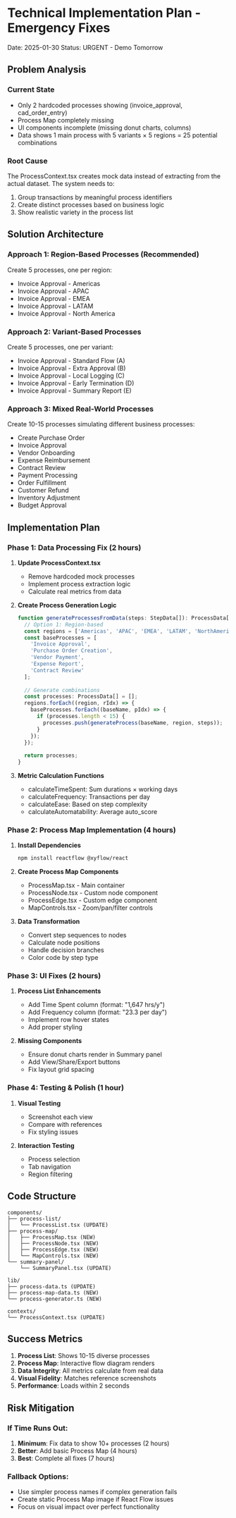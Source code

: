 # Technical Implementation Plan - Emergency Fixes
Date: 2025-01-30
Status: URGENT - Demo Tomorrow

## Problem Analysis

### Current State
- Only 2 hardcoded processes showing (invoice_approval, cad_order_entry)
- Process Map completely missing
- UI components incomplete (missing donut charts, columns)
- Data shows 1 main process with 5 variants × 5 regions = 25 potential combinations

### Root Cause
The ProcessContext.tsx creates mock data instead of extracting from the actual dataset. The system needs to:
1. Group transactions by meaningful process identifiers
2. Create distinct processes based on business logic
3. Show realistic variety in the process list

## Solution Architecture

### Approach 1: Region-Based Processes (Recommended)
Create 5 processes, one per region:
- Invoice Approval - Americas
- Invoice Approval - APAC  
- Invoice Approval - EMEA
- Invoice Approval - LATAM
- Invoice Approval - North America

### Approach 2: Variant-Based Processes
Create 5 processes, one per variant:
- Invoice Approval - Standard Flow (A)
- Invoice Approval - Extra Approval (B)
- Invoice Approval - Local Logging (C)
- Invoice Approval - Early Termination (D)
- Invoice Approval - Summary Report (E)

### Approach 3: Mixed Real-World Processes
Create 10-15 processes simulating different business processes:
- Create Purchase Order
- Invoice Approval
- Vendor Onboarding
- Expense Reimbursement
- Contract Review
- Payment Processing
- Order Fulfillment
- Customer Refund
- Inventory Adjustment
- Budget Approval

## Implementation Plan

### Phase 1: Data Processing Fix (2 hours)

1. **Update ProcessContext.tsx**
   - Remove hardcoded mock processes
   - Implement process extraction logic
   - Calculate real metrics from data

2. **Create Process Generation Logic**
   ```typescript
   function generateProcessesFromData(steps: StepData[]): ProcessData[] {
     // Option 1: Region-based
     const regions = ['Americas', 'APAC', 'EMEA', 'LATAM', 'NorthAmerica'];
     const baseProcesses = [
       'Invoice Approval',
       'Purchase Order Creation',
       'Vendor Payment',
       'Expense Report',
       'Contract Review'
     ];
     
     // Generate combinations
     const processes: ProcessData[] = [];
     regions.forEach((region, rIdx) => {
       baseProcesses.forEach((baseName, pIdx) => {
         if (processes.length < 15) {
           processes.push(generateProcess(baseName, region, steps));
         }
       });
     });
     
     return processes;
   }
   ```

3. **Metric Calculation Functions**
   - calculateTimeSpent: Sum durations × working days
   - calculateFrequency: Transactions per day
   - calculateEase: Based on step complexity
   - calculateAutomatability: Average auto_score

### Phase 2: Process Map Implementation (4 hours)

1. **Install Dependencies**
   ```bash
   npm install reactflow @xyflow/react
   ```

2. **Create Process Map Components**
   - ProcessMap.tsx - Main container
   - ProcessNode.tsx - Custom node component
   - ProcessEdge.tsx - Custom edge component
   - MapControls.tsx - Zoom/pan/filter controls

3. **Data Transformation**
   - Convert step sequences to nodes
   - Calculate node positions
   - Handle decision branches
   - Color code by step type

### Phase 3: UI Fixes (2 hours)

1. **Process List Enhancements**
   - Add Time Spent column (format: "1,647 hrs/y")
   - Add Frequency column (format: "23.3 per day")
   - Implement row hover states
   - Add proper styling

2. **Missing Components**
   - Ensure donut charts render in Summary panel
   - Add View/Share/Export buttons
   - Fix layout grid spacing

### Phase 4: Testing & Polish (1 hour)

1. **Visual Testing**
   - Screenshot each view
   - Compare with references
   - Fix styling issues

2. **Interaction Testing**
   - Process selection
   - Tab navigation
   - Region filtering

## Code Structure

```
components/
├── process-list/
│   └── ProcessList.tsx (UPDATE)
├── process-map/
│   ├── ProcessMap.tsx (NEW)
│   ├── ProcessNode.tsx (NEW)
│   ├── ProcessEdge.tsx (NEW)
│   └── MapControls.tsx (NEW)
└── summary-panel/
    └── SummaryPanel.tsx (UPDATE)

lib/
├── process-data.ts (UPDATE)
├── process-map-data.ts (NEW)
└── process-generator.ts (NEW)

contexts/
└── ProcessContext.tsx (UPDATE)
```

## Success Metrics

1. **Process List**: Shows 10-15 diverse processes
2. **Process Map**: Interactive flow diagram renders
3. **Data Integrity**: All metrics calculate from real data
4. **Visual Fidelity**: Matches reference screenshots
5. **Performance**: Loads within 2 seconds

## Risk Mitigation

### If Time Runs Out:
1. **Minimum**: Fix data to show 10+ processes (2 hours)
2. **Better**: Add basic Process Map (4 hours)
3. **Best**: Complete all fixes (7 hours)

### Fallback Options:
- Use simpler process names if complex generation fails
- Create static Process Map image if React Flow issues
- Focus on visual impact over perfect functionality